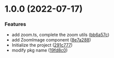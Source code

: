 # 1.0.0 (2022-07-17)


### Features

* add zoom.ts, complete the zoom utils ([bb6a57c](https://github.com/axnir/react-pinch-zoom/commit/bb6a57cd9963354552fffc6401f5ed257221bc78))
* add ZoomImage component ([8e7a288](https://github.com/axnir/react-pinch-zoom/commit/8e7a288600ffec1e52e491526c60e41bbc5fb9ab))
* Initialize the project ([291c777](https://github.com/axnir/react-pinch-zoom/commit/291c777fe937ce78657d161133d852ba48b0f321))
* modify pkg name ([19fd8c0](https://github.com/axnir/react-pinch-zoom/commit/19fd8c00caa991b8165519b921280a4aaa769c8c))



